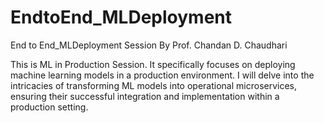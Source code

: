 # EndtoEnd_MLDeployment
End to End_MLDeployment Session
By Prof. Chandan D. Chaudhari


This is ML in Production Session. It specifically focuses on deploying machine learning models in a production environment. I will delve into the intricacies of transforming ML models into operational microservices, ensuring their successful integration and implementation within a production setting.
